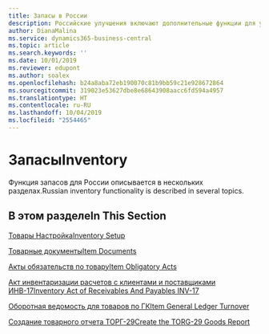 ```yaml
---
title: Запасы в России
description: Российские улучшения включают дополнительные функции для управления запасами.
author: DianaMalina
ms.service: dynamics365-business-central
ms.topic: article
ms.search.keywords: ''
ms.date: 10/01/2019
ms.reviewer: edupont
ms.author: soalex
ms.openlocfilehash: b24a8aba72eb190070c81b9bb59c21e928672864
ms.sourcegitcommit: 319023e53627dbe8e68643908aacc6fd594a4957
ms.translationtype: HT
ms.contentlocale: ru-RU
ms.lasthandoff: 10/04/2019
ms.locfileid: "2554465"
---
```

# <a name="inventory"></a><span data-ttu-id="b5990-103">Запасы</span><span class="sxs-lookup"><span data-stu-id="b5990-103">Inventory</span></span>

<span data-ttu-id="b5990-104">Функция запасов для России описывается в нескольких разделах.</span><span class="sxs-lookup"><span data-stu-id="b5990-104">Russian inventory functionality is described in several topics.</span></span>

## <a name="in-this-section"></a><span data-ttu-id="b5990-105">В этом разделе</span><span class="sxs-lookup"><span data-stu-id="b5990-105">In This Section</span></span>

[<span data-ttu-id="b5990-106">Товары Настройка</span><span class="sxs-lookup"><span data-stu-id="b5990-106">Inventory Setup</span></span>](Inventory-Setup.md)

[<span data-ttu-id="b5990-107">Товарные документы</span><span class="sxs-lookup"><span data-stu-id="b5990-107">Item Documents</span></span>](Item-Documents.md)

[<span data-ttu-id="b5990-108">Акты обязательств по товару</span><span class="sxs-lookup"><span data-stu-id="b5990-108">Item Obligatory Acts</span></span>](Item-Obligatory-Acts.md)

[<span data-ttu-id="b5990-109">Акт инвентаризации расчетов с клиентами и поставщиками ИНВ-17</span><span class="sxs-lookup"><span data-stu-id="b5990-109">Inventory Act of Receivables And Payables INV-17</span></span>](Inventory-Act-of-Receivables-And-Payables-INV-17.md)

[<span data-ttu-id="b5990-110">Оборотная ведомость для товаров по ГК</span><span class="sxs-lookup"><span data-stu-id="b5990-110">Item General Ledger Turnover</span></span>](Item-General-Ledger-Turnover.md)

[<span data-ttu-id="b5990-111">Создание товарного отчета ТОРГ-29</span><span class="sxs-lookup"><span data-stu-id="b5990-111">Create the TORG-29 Goods Report</span></span>](How-to-Create-the-TORG-29-Goods-Report.md)
